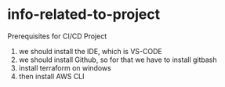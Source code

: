 # info-related-to-project
Prerequisites for CI/CD Project
1. we should install the IDE, which is VS-CODE
2. we should install Github, so for that we have to install gitbash
3. install terraform on windows
4. then install AWS CLI
